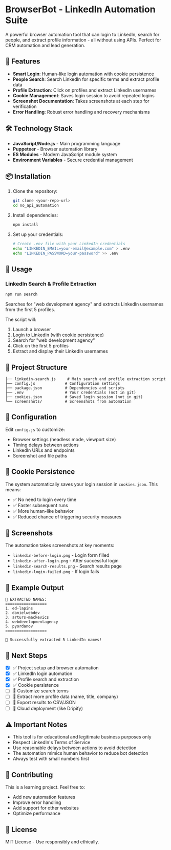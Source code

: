 # BrowserBot - LinkedIn Automation Suite

A powerful browser automation tool that can login to LinkedIn, search for people, and extract profile information - all without using APIs. Perfect for CRM automation and lead generation.

## 🚀 Features

- **Smart Login**: Human-like login automation with cookie persistence
- **People Search**: Search LinkedIn for specific terms and extract profile data
- **Profile Extraction**: Click on profiles and extract LinkedIn usernames
- **Cookie Management**: Saves login session to avoid repeated logins
- **Screenshot Documentation**: Takes screenshots at each step for verification
- **Error Handling**: Robust error handling and recovery mechanisms

## 🛠️ Technology Stack

- **JavaScript/Node.js** - Main programming language
- **Puppeteer** - Browser automation library
- **ES Modules** - Modern JavaScript module system
- **Environment Variables** - Secure credential management

## 📦 Installation

1. Clone the repository:

   ```bash
   git clone <your-repo-url>
   cd no_api_automation
   ```

2. Install dependencies:

   ```bash
   npm install
   ```

3. Set up your credentials:
   ```bash
   # Create .env file with your LinkedIn credentials
   echo "LINKEDIN_EMAIL=your-email@example.com" > .env
   echo "LINKEDIN_PASSWORD=your-password" >> .env
   ```

## 🎯 Usage

### LinkedIn Search & Profile Extraction

```bash
npm run search
```

Searches for "web development agency" and extracts LinkedIn usernames from the first 5 profiles.

The script will:

1. Launch a browser
2. Login to LinkedIn (with cookie persistence)
3. Search for "web development agency"
4. Click on the first 5 profiles
5. Extract and display their LinkedIn usernames

## 📁 Project Structure

```
├── linkedin-search.js     # Main search and profile extraction script
├── config.js             # Configuration settings
├── package.json          # Dependencies and scripts
├── .env                  # Your credentials (not in git)
├── cookies.json          # Saved login session (not in git)
└── screenshots/          # Screenshots from automation
```

## 🔧 Configuration

Edit `config.js` to customize:

- Browser settings (headless mode, viewport size)
- Timing delays between actions
- LinkedIn URLs and endpoints
- Screenshot and file paths

## 🍪 Cookie Persistence

The system automatically saves your login session in `cookies.json`. This means:

- ✅ No need to login every time
- ✅ Faster subsequent runs
- ✅ More human-like behavior
- ✅ Reduced chance of triggering security measures

## 📸 Screenshots

The automation takes screenshots at key moments:

- `linkedin-before-login.png` - Login form filled
- `linkedin-after-login.png` - After successful login
- `linkedin-search-results.png` - Search results page
- `linkedin-login-failed.png` - If login fails

## 🎯 Example Output

```
🎯 EXTRACTED NAMES:
==================
1. ed-lapins
2. danielwebdev
3. arturs-mackevics
4. webdevelopmentagency
5. pyordanov
==================

🎉 Successfully extracted 5 LinkedIn names!
```

## 🚀 Next Steps

- [x] ✅ Project setup and browser automation
- [x] ✅ LinkedIn login automation
- [x] ✅ Profile search and extraction
- [x] ✅ Cookie persistence
- [ ] 🔄 Customize search terms
- [ ] 🔄 Extract more profile data (name, title, company)
- [ ] 🔄 Export results to CSV/JSON
- [ ] 🔄 Cloud deployment (like Dripify)

## ⚠️ Important Notes

- This tool is for educational and legitimate business purposes only
- Respect LinkedIn's Terms of Service
- Use reasonable delays between actions to avoid detection
- The automation mimics human behavior to reduce bot detection
- Always test with small numbers first

## 🤝 Contributing

This is a learning project. Feel free to:

- Add new automation features
- Improve error handling
- Add support for other websites
- Optimize performance

## 📄 License

MIT License - Use responsibly and ethically.
